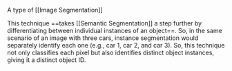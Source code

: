 A type of [[Image Segmentation]]

This technique ==takes [[Semantic Segmentation]] a step further by differentiating between individual instances of an object==. So, in the same scenario of an image with three cars, instance segmentation would separately identify each one (e.g., car 1, car 2, and car 3). So, this technique not only classifies each pixel but also identifies distinct object instances, giving it a distinct object ID.